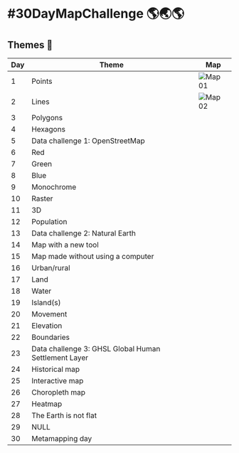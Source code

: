 # #30DayMapChallenge 🌎🌏🌎



## Themes 📆

| **Day** | **Theme** | **Map** |
| --- | --- | --- |
| 1 | Points | ![Map 01](https://user-images.githubusercontent.com/21320677/139735196-746a401b-6575-4cf0-b3f5-156390d2a654.jpg) |
| 2 | Lines | ![Map 02](https://user-images.githubusercontent.com/21320677/139955738-c1ced475-0bee-4b3f-903b-9e10aef08a0c.jpg) |
| 3 | Polygons |  |
| 4 | Hexagons |
| 5 | Data challenge 1: OpenStreetMap |
| 6 | Red |
| 7 | Green |
| 8 | Blue |
| 9 | Monochrome |
| 10 | Raster |
| 11 | 3D |
| 12 | Population |
| 13 | Data challenge 2: Natural Earth |
| 14 | Map with a new tool	|
| 15 | Map made without using a computer	|
| 16 | Urban/rural	|
| 17 | Land |
| 18 | Water |
| 19 | Island(s)	|
| 20 | Movement |
| 21 | Elevation |
| 22 | Boundaries |
| 23 | Data challenge 3: GHSL Global Human Settlement Layer	|
| 24 | Historical map	|
| 25 | Interactive map	|
| 26 | Choropleth map	|
| 27 | Heatmap |
| 28 | The Earth is not flat	|
| 29 | NULL |
| 30 | Metamapping day	|
